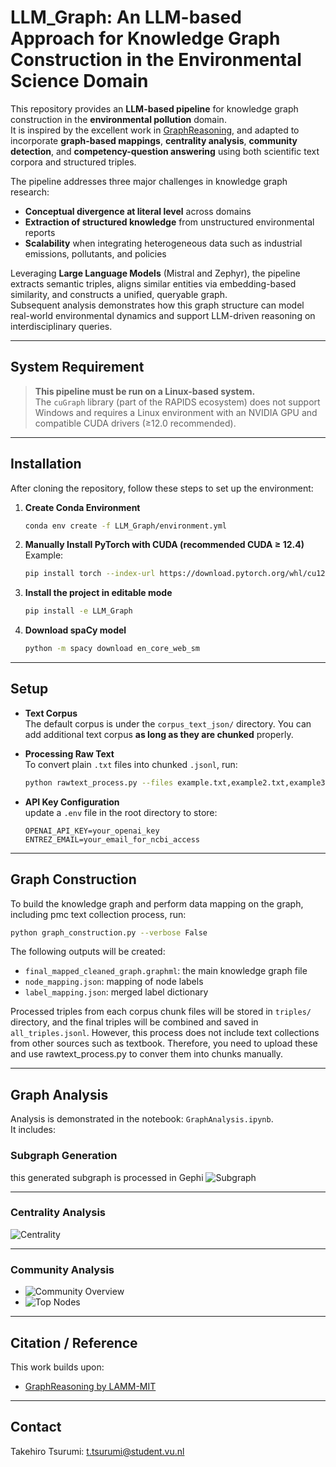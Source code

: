 # LLM_Graph: An LLM-based Approach for Knowledge Graph Construction in the Environmental Science Domain


This repository provides an **LLM-based pipeline** for knowledge graph construction in the **environmental pollution** domain.  
It is inspired by the excellent work in [GraphReasoning](https://github.com/lamm-mit/GraphReasoning), and adapted to incorporate **graph-based mappings**, **centrality analysis**, **community detection**, and **competency-question answering** using both scientific text corpora and structured triples.

The pipeline addresses three major challenges in knowledge graph research:
- **Conceptual divergence at literal level** across domains 
- **Extraction of structured knowledge** from unstructured environmental reports
- **Scalability** when integrating heterogeneous data such as industrial emissions, pollutants, and policies

Leveraging **Large Language Models** (Mistral and Zephyr), the pipeline extracts semantic triples, aligns similar entities via embedding-based similarity, and constructs a unified, queryable graph.  
Subsequent analysis demonstrates how this graph structure can model real-world environmental dynamics and support LLM-driven reasoning on interdisciplinary queries.

---

## System Requirement

> **This pipeline must be run on a Linux-based system.**  
> The `cuGraph` library (part of the RAPIDS ecosystem) does not support Windows and requires a Linux environment with an NVIDIA GPU and compatible CUDA drivers (≥12.0 recommended).

---

## Installation
After cloning the repository, follow these steps to set up the environment:

1. **Create Conda Environment**
   ```bash
   conda env create -f LLM_Graph/environment.yml
   ```

2. **Manually Install PyTorch with CUDA (recommended CUDA ≥ 12.4)**  
   Example:
   ```bash
   pip install torch --index-url https://download.pytorch.org/whl/cu124
   ```

3. **Install the project in editable mode**
   ```bash
   pip install -e LLM_Graph
   ```

4. **Download spaCy model**
   ```bash
   python -m spacy download en_core_web_sm
   ```

---

## Setup

- **Text Corpus**  
  The default corpus is under the `corpus_text_json/` directory. You can add additional text corpus **as long as they are chunked** properly.

- **Processing Raw Text**  
  To convert plain `.txt` files into chunked `.jsonl`, run:
  ```bash
  python rawtext_process.py --files example.txt,example2.txt,example3.txt --output_file example.jsonl
  ```

- **API Key Configuration**  
  update a `.env` file in the root directory to store:
  ```
  OPENAI_API_KEY=your_openai_key
  ENTREZ_EMAIL=your_email_for_ncbi_access
  ```

---

## Graph Construction

To build the knowledge graph and perform data mapping on the graph, including pmc text collection process, run:

```bash
python graph_construction.py --verbose False
```

The following outputs will be created:
- `final_mapped_cleaned_graph.graphml`: the main knowledge graph file
- `node_mapping.json`: mapping of node labels
- `label_mapping.json`: merged label dictionary

Processed triples from each corpus chunk files will be stored in `triples/` directory, and the final triples will be combined and saved in `all_triples.jsonl`.
However, this process does not include text collections from other sources such as textbook. Therefore, you need to upload these and use rawtext_process.py to conver them into chunks manually.

---

## Graph Analysis

Analysis is demonstrated in the notebook: `GraphAnalysis.ipynb`.  
It includes:

### Subgraph Generation 
this generated subgraph is processed in Gephi 
![Subgraph](image/air_pollution_subgraph.png)

---

### Centrality Analysis  
![Centrality](image/combined_node_centrality_metrics.png)

---

### Community Analysis  
- ![Community Overview](image/community_statistics_overview.png)
- ![Top Nodes](image/top_nodes_by_degree_combined.png)

---

##  Citation / Reference

This work builds upon:
- [GraphReasoning by LAMM-MIT](https://github.com/lamm-mit/GraphReasoning)

---

## Contact

Takehiro Tsurumi: t.tsurumi@student.vu.nl
